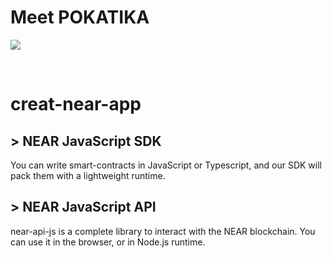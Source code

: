 # Meet POKATIKA

![](https://velog.velcdn.com/images/seonja/post/3f9ba061-58eb-4a2b-aa87-6e83dafb0447/image.png)

<br>

# creat-near-app

## > NEAR JavaScript SDK

You can write smart-contracts in JavaScript or Typescript, and our SDK will pack them with a lightweight runtime.

## > NEAR JavaScript API

near-api-js is a complete library to interact with the NEAR blockchain. You can use it in the browser, or in Node.js runtime.
